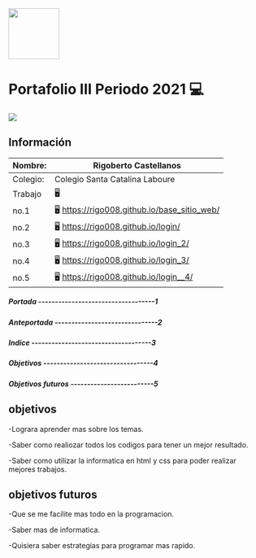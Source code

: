 

<img width="100px" src="https://jefuentes80.github.io/starup_scl/img/logo_SCL%20(3).png">

# Portafolio III Periodo 2021 💻

<img src="https://definicion.xyz/wp-content/uploads/2020/11/computacion-675x450.jpg">

## Información

|  Nombre: | Rigoberto Castellanos  |
| ------------ | ------------ |
|  Colegio: | Colegio Santa Catalina Laboure  |
| Trabajo | 🖥️ |
|  no.1 | 🖥️ https://rigo008.github.io/base_sitio_web/ |
|  no.2 | 🖥️ https://rigo008.github.io/login/ |
|  no.3 | 🖥️ https://rigo008.github.io/login_2/ |
|  no.4 | 🖥️ https://rigo008.github.io/login_3/ |
|  no.5 | 🖥️ https://rigo008.github.io/login__4/ |

            
##### Portada -----------------------------------1
##### Anteportada -------------------------------2
##### Indice ------------------------------------3
##### Objetivos ---------------------------------4
##### Objetivos futuros -------------------------5


## objetivos 

-Lograra aprender mas sobre los temas.

-Saber como realiozar todos los codigos para tener un mejor resultado. 

-Saber como utilizar la informatica en html y css para poder realizar mejores trabajos.


## objetivos futuros 

-Que se me facilite mas todo en la programacion.

-Saber mas de informatica.

-Quisiera saber estrategias para programar mas rapido.




